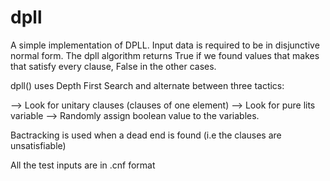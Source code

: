 # dpll

A simple implementation of DPLL. Input data is required to be in disjunctive normal form.
The dpll algorithm returns True if we found values that makes that satisfy every clause, False in the other cases. 

dpll() uses Depth First Search and alternate between three tactics:

--> Look for unitary clauses (clauses of one element)
--> Look for pure lits variable
--> Randomly assign boolean value to the variables. 

Bactracking is used when a dead end is found (i.e the clauses are unsatisfiable)

All the test inputs are in .cnf format
